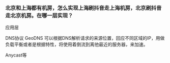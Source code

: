 ### 北京和上海都有机房，怎么实现上海刷抖音走上海机房，北京刷抖音走北京机房。在哪一层实现？

应用层

DNS协议 GeoDNS 可以根据DNS解析请求的来源位置，回应不同区域的IP，用做负载平衡或者是根据特性，将使用着倒流到离他最近的服务器，来加速。

Anycast等
